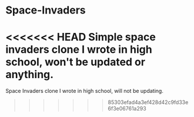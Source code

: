 # Space-Invaders
<<<<<<< HEAD
Simple space invaders clone I wrote in high school, won't be updated or anything.
=======

Space Invaders clone I wrote in high school, will not be updating. 
>>>>>>> 85303efad4a3ef428d42c9fd33e6f3e06761a293
